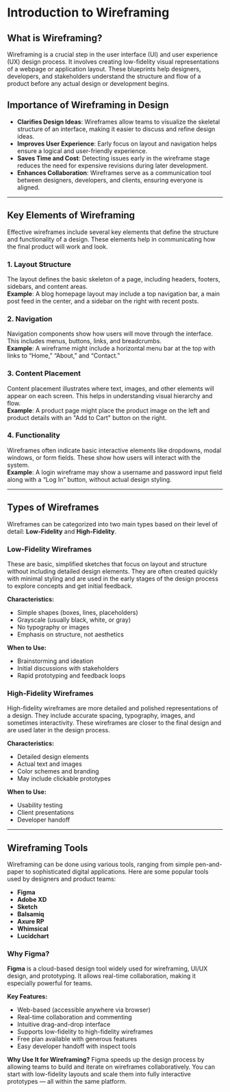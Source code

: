 # Introduction to Wireframing

## What is Wireframing?

Wireframing is a crucial step in the user interface (UI) and user experience (UX) design process. It involves creating low-fidelity visual representations of a webpage or application layout. These blueprints help designers, developers, and stakeholders understand the structure and flow of a product before any actual design or development begins.

## Importance of Wireframing in Design

- **Clarifies Design Ideas**: Wireframes allow teams to visualize the skeletal structure of an interface, making it easier to discuss and refine design ideas.
- **Improves User Experience**: Early focus on layout and navigation helps ensure a logical and user-friendly experience.
- **Saves Time and Cost**: Detecting issues early in the wireframe stage reduces the need for expensive revisions during later development.
- **Enhances Collaboration**: Wireframes serve as a communication tool between designers, developers, and clients, ensuring everyone is aligned.

---

## Key Elements of Wireframing

Effective wireframes include several key elements that define the structure and functionality of a design. These elements help in communicating how the final product will work and look.

### 1. Layout Structure
The layout defines the basic skeleton of a page, including headers, footers, sidebars, and content areas.  
**Example**: A blog homepage layout may include a top navigation bar, a main post feed in the center, and a sidebar on the right with recent posts.

### 2. Navigation
Navigation components show how users will move through the interface. This includes menus, buttons, links, and breadcrumbs.  
**Example**: A wireframe might include a horizontal menu bar at the top with links to “Home,” “About,” and “Contact.”

### 3. Content Placement
Content placement illustrates where text, images, and other elements will appear on each screen. This helps in understanding visual hierarchy and flow.  
**Example**: A product page might place the product image on the left and product details with an "Add to Cart" button on the right.

### 4. Functionality
Wireframes often indicate basic interactive elements like dropdowns, modal windows, or form fields. These show how users will interact with the system.  
**Example**: A login wireframe may show a username and password input field along with a “Log In” button, without actual design styling.

---

## Types of Wireframes

Wireframes can be categorized into two main types based on their level of detail: **Low-Fidelity** and **High-Fidelity**.

### Low-Fidelity Wireframes
These are basic, simplified sketches that focus on layout and structure without including detailed design elements. They are often created quickly with minimal styling and are used in the early stages of the design process to explore concepts and get initial feedback.

**Characteristics:**
- Simple shapes (boxes, lines, placeholders)
- Grayscale (usually black, white, or gray)
- No typography or images
- Emphasis on structure, not aesthetics

**When to Use:**
- Brainstorming and ideation
- Initial discussions with stakeholders
- Rapid prototyping and feedback loops

### High-Fidelity Wireframes
High-fidelity wireframes are more detailed and polished representations of a design. They include accurate spacing, typography, images, and sometimes interactivity. These wireframes are closer to the final design and are used later in the design process.

**Characteristics:**
- Detailed design elements
- Actual text and images
- Color schemes and branding
- May include clickable prototypes

**When to Use:**
- Usability testing
- Client presentations
- Developer handoff

---

## Wireframing Tools

Wireframing can be done using various tools, ranging from simple pen-and-paper to sophisticated digital applications. Here are some popular tools used by designers and product teams:

- **Figma**
- **Adobe XD**
- **Sketch**
- **Balsamiq**
- **Axure RP**
- **Whimsical**
- **Lucidchart**

### Why Figma?

**Figma** is a cloud-based design tool widely used for wireframing, UI/UX design, and prototyping. It allows real-time collaboration, making it especially powerful for teams.

**Key Features:**
- Web-based (accessible anywhere via browser)
- Real-time collaboration and commenting
- Intuitive drag-and-drop interface
- Supports low-fidelity to high-fidelity wireframes
- Free plan available with generous features
- Easy developer handoff with inspect tools

**Why Use It for Wireframing?**
Figma speeds up the design process by allowing teams to build and iterate on wireframes collaboratively. You can start with low-fidelity layouts and scale them into fully interactive prototypes — all within the same platform.
